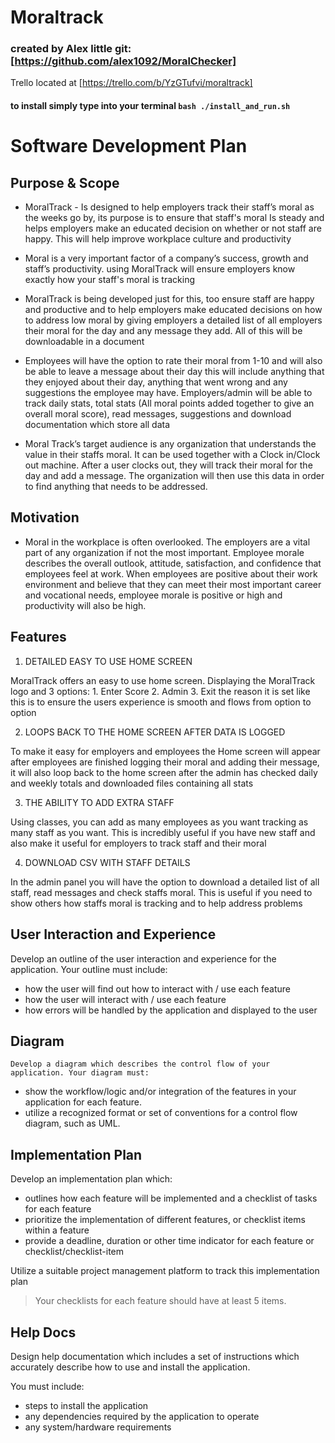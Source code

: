 # Moraltrack

### created by Alex little git: [https://github.com/alex1092/MoralChecker]

Trello located at [https://trello.com/b/YzGTufvi/moraltrack]

#### to install simply type into your terminal ``` bash ./install_and_run.sh ```

# Software Development Plan

## Purpose & Scope

- MoralTrack - Is designed to help employers track their staff’s moral as the weeks go by, its purpose is to ensure that staff's moral Is steady and helps employers make an educated decision on whether or not staff are happy.  This will help improve workplace culture and productivity 

- Moral is a very important factor of a company’s success, growth and staff’s productivity.  using MoralTrack will ensure employers know exactly how your staff's moral is tracking 

- MoralTrack is being developed just for this, too ensure staff are happy and productive and to help employers make educated decisions on how to address low moral by giving employers a detailed list of all employers their moral for the day and any message they add.  All of this will be downloadable in a document

- Employees will have the option to rate their moral from 1-10 and will also be able to leave a message about their day this will include anything that they enjoyed about their day, anything that went wrong and any suggestions the employee may have.  Employers/admin will be able to track daily stats, total stats (All moral points added together to give an overall moral score), read messages, suggestions and download documentation which store all data

- Moral Track’s target audience is any organization that understands the value in their staffs moral.  It can be used together with a Clock in/Clock out machine.  After a user clocks out, they will track their moral for the day and add a message.  The organization will then use this data in order to find anything that needs to be addressed.

## Motivation

- Moral in the workplace is often overlooked.  The employers are a vital part of any organization if not the most important. Employee morale describes the overall outlook, attitude, satisfaction, and confidence that employees feel at work. When employees are positive about their work environment and believe that they can meet their most important career and vocational needs, employee morale is positive or high and productivity will also be high.

## Features

1. DETAILED EASY TO USE HOME SCREEN

MoralTrack offers an easy to use home screen.  Displaying the MoralTrack logo and 3 options: 1. Enter Score 2. Admin 3. Exit the reason it is set like this is to ensure the users experience is smooth and flows from option to option 

2. LOOPS BACK TO THE HOME SCREEN AFTER DATA IS LOGGED

To make it easy for employers and employees the Home screen will appear after employees are finished logging their moral and adding their message, it will also loop back to the home screen after the admin has checked daily and weekly totals and downloaded files containing all stats 

3. THE ABILITY TO ADD EXTRA STAFF

Using classes, you can add as many employees as you want tracking as many staff as you want. This is incredibly useful if you have new staff and also make it useful for employers to track staff and their moral

4. DOWNLOAD CSV WITH STAFF DETAILS

In the admin panel you will have the option to download a detailed list of all staff, read messages and check staffs moral. This is useful if you need to show others how staffs moral is tracking and to help address problems


## User Interaction and Experience

Develop an outline of the user interaction and experience for the application.
Your outline must include:
- how the user will find out how to interact with / use each feature
- how the user will interact with / use each feature
- how errors will be handled by the application and displayed to the user

## Diagram
	Develop a diagram which describes the control flow of your application. Your diagram must:
- show the workflow/logic and/or integration of the features in your application for each feature.
- utilize a recognized format or set of conventions for a control flow diagram, such as UML.

## Implementation Plan
Develop an implementation plan which:
- outlines how each feature will be implemented and a checklist of tasks for each feature
- prioritize the implementation of different features, or checklist items within a feature
- provide a deadline, duration or other time indicator for each feature or checklist/checklist-item

Utilize a suitable project management platform to track this implementation plan

> Your checklists for each feature should have at least 5 items.

## Help Docs

Design help documentation which includes a set of instructions which accurately describe how to use and install the application.

You must include:
- steps to install the application
- any dependencies required by the application to operate
- any system/hardware requirements

